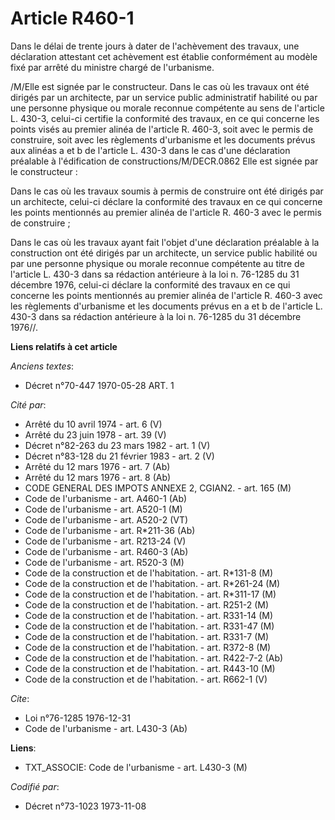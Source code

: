 # Article R460-1

Dans le délai de trente jours à dater de l'achèvement des travaux, une déclaration attestant cet achèvement est établie
conformément au modèle fixé par arrêté du ministre chargé de l'urbanisme.

/M/Elle est signée par le constructeur. Dans le cas où les travaux ont été dirigés par un architecte, par un service public
administratif habilité ou par une personne physique ou morale reconnue compétente au sens de l'article L. 430-3, celui-ci
certifie la conformité des travaux, en ce qui concerne les points visés au premier alinéa de l'article R. 460-3, soit avec le
permis de construire, soit avec les règlements d'urbanisme et les documents prévus aux alinéas a et b de l'article L. 430-3
dans le cas d'une déclaration préalable à l'édification de constructions/M/DECR.0862          Elle est signée par le
constructeur :

Dans le cas où les travaux soumis à permis de construire ont été dirigés par un architecte, celui-ci déclare la conformité
des travaux en ce qui concerne les points mentionnés au premier alinéa de l'article R. 460-3 avec le permis de construire ;

Dans le cas où les travaux ayant fait l'objet d'une déclaration préalable à la construction ont été dirigés par un
architecte, un service public habilité ou par une personne physique ou morale reconnue compétente au titre de l'article L.
430-3 dans sa rédaction antérieure à la loi n. 76-1285 du 31 décembre 1976, celui-ci déclare la conformité des travaux en ce
qui concerne les points mentionnés au premier alinéa de l'article R. 460-3 avec les règlements d'urbanisme et les documents
prévus en a et b de l'article L. 430-3 dans sa rédaction antérieure à la loi n. 76-1285 du 31 décembre 1976//.

**Liens relatifs à cet article**

_Anciens textes_:

  - Décret n°70-447 1970-05-28 ART. 1

_Cité par_:

  - Arrêté du 10 avril 1974 - art. 6 (V)
  - Arrêté du 23 juin 1978 - art. 39 (V)
  - Décret n°82-263 du 23 mars 1982 - art. 1 (V)
  - Décret n°83-128 du 21 février 1983 - art. 2 (V)
  - Arrêté du 12 mars 1976 - art. 7 (Ab)
  - Arrêté du 12 mars 1976 - art. 8 (Ab)
  - CODE GENERAL DES IMPOTS ANNEXE 2, CGIAN2. - art. 165 (M)
  - Code de l'urbanisme - art. A460-1 (Ab)
  - Code de l'urbanisme - art. A520-1 (M)
  - Code de l'urbanisme - art. A520-2 (VT)
  - Code de l'urbanisme - art. R*211-36 (Ab)
  - Code de l'urbanisme - art. R213-24 (V)
  - Code de l'urbanisme - art. R460-3 (Ab)
  - Code de l'urbanisme - art. R520-3 (M)
  - Code de la construction et de l'habitation. - art. R*131-8 (M)
  - Code de la construction et de l'habitation. - art. R*261-24 (M)
  - Code de la construction et de l'habitation. - art. R*311-17 (M)
  - Code de la construction et de l'habitation. - art. R251-2 (M)
  - Code de la construction et de l'habitation. - art. R331-14 (M)
  - Code de la construction et de l'habitation. - art. R331-47 (M)
  - Code de la construction et de l'habitation. - art. R331-7 (M)
  - Code de la construction et de l'habitation. - art. R372-8 (M)
  - Code de la construction et de l'habitation. - art. R422-7-2 (Ab)
  - Code de la construction et de l'habitation. - art. R443-10 (M)
  - Code de la construction et de l'habitation. - art. R662-1 (V)

_Cite_:

  - Loi n°76-1285 1976-12-31
  - Code de l'urbanisme - art. L430-3 (Ab)

**Liens**:

  - TXT_ASSOCIE: Code de l'urbanisme - art. L430-3 (M)

_Codifié par_:

  - Décret n°73-1023 1973-11-08
